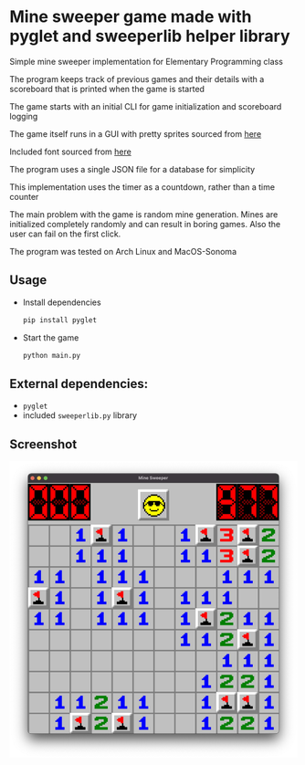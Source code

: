 # Mine sweeper game made with pyglet and sweeperlib helper library
Simple mine sweeper implementation for Elementary Programming class

The program keeps track of previous games and their details with a scoreboard that is printed when the game is started

The game starts with an initial CLI for game initialization and scoreboard logging

The game itself runs in a GUI with pretty sprites sourced from [here](https://www.spriters-resource.com/pc_computer/minesweeper/sheet/19849/)

Included font sourced from [here](https://www.nerdfonts.com/font-downloads)

The program uses a single JSON file for a database for simplicity

This implementation uses the timer as a countdown, rather than a time counter

The main problem with the game is random mine generation.
Mines are initialized completely randomly and can result in
boring games. Also the user can fail on the first click.

The program was tested on Arch Linux and MacOS-Sonoma

## Usage
- Install dependencies 
    ```bash
    pip install pyglet
    ```
- Start the game
    ```bash
    python main.py
    ```

## External dependencies:
- `pyglet`
- included `sweeperlib.py` library

## Screenshot
![Screenshot](https://raw.githubusercontent.com/aleparuokakauppa/sweeper/master/images/mine_sweeper_screenshot.jpg?raw=true)
